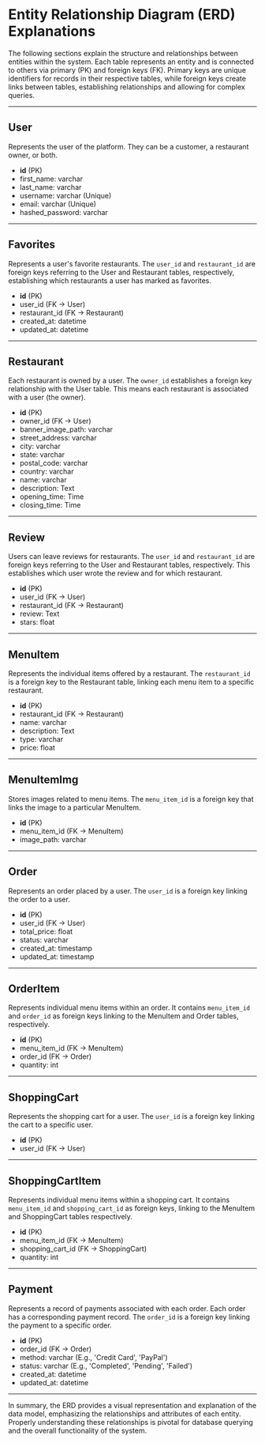 # Entity Relationship Diagram (ERD) Explanations

The following sections explain the structure and relationships between entities within the system. Each table represents an entity and is connected to others via primary (PK) and foreign keys (FK). Primary keys are unique identifiers for records in their respective tables, while foreign keys create links between tables, establishing relationships and allowing for complex queries.

---
## User
Represents the user of the platform. They can be a customer, a restaurant owner, or both.
- **id** (PK)
- first_name: varchar
- last_name: varchar
- username: varchar (Unique)
- email: varchar (Unique)
- hashed_password: varchar

---

## Favorites
Represents a user's favorite restaurants. The `user_id` and `restaurant_id` are foreign keys referring to the User and Restaurant tables, respectively, establishing which restaurants a user has marked as favorites.
- **id** (PK)
- user_id (FK -> User)
- restaurant_id (FK -> Restaurant)
- created_at: datetime
- updated_at: datetime

---
## Restaurant
Each restaurant is owned by a user. The `owner_id` establishes a foreign key relationship with the User table. This means each restaurant is associated with a user (the owner).
- **id** (PK)
- owner_id (FK -> User)
- banner_image_path: varchar
- street_address: varchar
- city: varchar
- state: varchar
- postal_code: varchar
- country: varchar
- name: varchar
- description: Text
- opening_time: Time
- closing_time: Time

---

## Review
Users can leave reviews for restaurants. The `user_id` and `restaurant_id` are foreign keys referring to the User and Restaurant tables, respectively. This establishes which user wrote the review and for which restaurant.
- **id** (PK)
- user_id (FK -> User)
- restaurant_id (FK -> Restaurant)
- review: Text
- stars: float

---

## MenuItem
Represents the individual items offered by a restaurant. The `restaurant_id` is a foreign key to the Restaurant table, linking each menu item to a specific restaurant.
- **id** (PK)
- restaurant_id (FK -> Restaurant)
- name: varchar
- description: Text
- type: varchar
- price: float

---

## MenuItemImg
Stores images related to menu items. The `menu_item_id` is a foreign key that links the image to a particular MenuItem.
- **id** (PK)
- menu_item_id (FK -> MenuItem)
- image_path: varchar

---

## Order
Represents an order placed by a user. The `user_id` is a foreign key linking the order to a user.
- **id** (PK)
- user_id (FK -> User)
- total_price: float
- status: varchar
- created_at: timestamp
- updated_at: timestamp

---

## OrderItem
Represents individual menu items within an order. It contains `menu_item_id` and `order_id` as foreign keys linking to the MenuItem and Order tables, respectively.
- **id** (PK)
- menu_item_id (FK -> MenuItem)
- order_id (FK -> Order)
- quantity: int

---

## ShoppingCart
Represents the shopping cart for a user. The `user_id` is a foreign key linking the cart to a specific user.
- **id** (PK)
- user_id (FK -> User)

---

## ShoppingCartItem
Represents individual menu items within a shopping cart. It contains `menu_item_id` and `shopping_cart_id` as foreign keys, linking to the MenuItem and ShoppingCart tables respectively.
- **id** (PK)
- menu_item_id (FK -> MenuItem)
- shopping_cart_id (FK -> ShoppingCart)
- quantity: int

---

## Payment
Represents a record of payments associated with each order. Each order has a corresponding payment record. The  `order_id` is a foreign key linking the payment to a specific order.
- **id** (PK)
- order_id (FK -> Order)
- method: varchar (E.g., 'Credit Card', 'PayPal')
- status: varchar (E.g., 'Completed', 'Pending', 'Failed')
- created_at: datetime
- updated_at: datetime

---

In summary, the ERD provides a visual representation and explanation of the data model, emphasizing the relationships and attributes of each entity. Properly understanding these relationships is pivotal for database querying and the overall functionality of the system.
